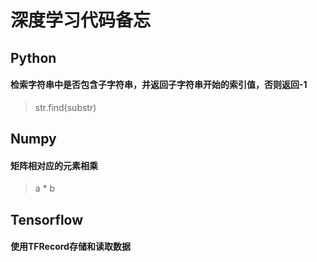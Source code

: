 # 深度学习代码备忘

## Python  
#### 检索字符串中是否包含子字符串，并返回子字符串开始的索引值，否则返回-1  
> str.find(substr)


## Numpy  
#### 矩阵相对应的元素相乘  
> a * b



## Tensorflow
#### 使用TFRecord存储和读取数据
